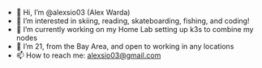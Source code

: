 - 👋 Hi, I’m @alexsio03 (Alex Warda)
- 👀 I’m interested in skiing, reading, skateboarding, fishing, and coding!
- 🌱 I’m currently working on my Home Lab setting up k3s to combine my nodes
- 💞️ I’m 21, from the Bay Area, and open to working in any locations
- 📫 How to reach me: alexsio03@gmail.com
